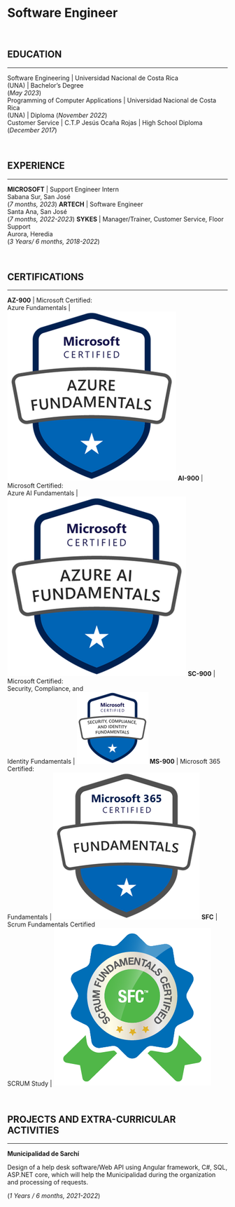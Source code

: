 # Software Engineer
<br />

## EDUCATION
_____________________________________________________________________

Software Engineering | Universidad Nacional de Costa Rica<br /> (UNA) | Bachelor’s Degree<br /> (_May 2023_)								       		
Programming of Computer Applications | Universidad Nacional de Costa Rica<br /> (UNA) | Diploma (_November 2022_)	 			        		
Customer Service | C.T.P Jesús Ocaña Rojas | High School Diploma<br /> (_December 2017_)

<br />

## EXPERIENCE
_____________________________________________________________________

**MICROSOFT** | Support Engineer Intern<br /> Sabana Sur, San José<br /> (_7 months, 2023_)
**ARTECH** | Software Engineer<br /> Santa Ana, San José<br /> (_7 months, 2022-2023_)
**SYKES** | Manager/Trainer, Customer Service, Floor Support<br /> Aurora, Heredia<br /> (_3 Years/ 6 months, 2018-2022_)

<br />

## CERTIFICATIONS
_____________________________________________________________________

**AZ-900** | Microsoft Certified:<br /> Azure Fundamentals | ![AZ-900](/assets/img/AZ-900.png)
**AI-900** | Microsoft Certified:<br /> Azure AI Fundamentals | ![AI-900](/assets/img/AI-900.png)
**SC-900** | Microsoft Certified:<br /> Security, Compliance, and<br /> Identity Fundamentals | ![SC-900](/assets/img/SC-900.png)
**MS-900** | Microsoft 365 Certified:<br /> Fundamentals | ![MS-900](/assets/img/MS-900.png)
**SFC** | Scrum Fundamentals Certified<br /> SCRUM Study | ![SFC](/assets/img/SFC.png)

<br />

## PROJECTS AND EXTRA-CURRICULAR ACTIVITIES
_____________________________________________________________________

**Municipalidad de Sarchí** 

Design of a help desk software/Web API using Angular framework, C#, SQL, ASP.NET core, which will help the Municipalidad during the 
organization and processing of requests.

(_1 Years / 6 months, 2021-2022_)
